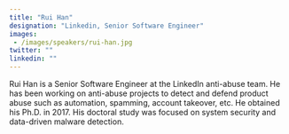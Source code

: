 ```yaml
---
title: "Rui Han"
designation: "Linkedin, Senior Software Engineer"
images: 
 - /images/speakers/rui-han.jpg
twitter: ""
linkedin: ""
---
```


Rui Han is a Senior Software Engineer at the LinkedIn anti-abuse team. He has been working on anti-abuse projects to detect and defend product abuse such as automation, spamming, account takeover, etc. He obtained his Ph.D. in 2017. His doctoral study was focused on system security and data-driven malware detection.